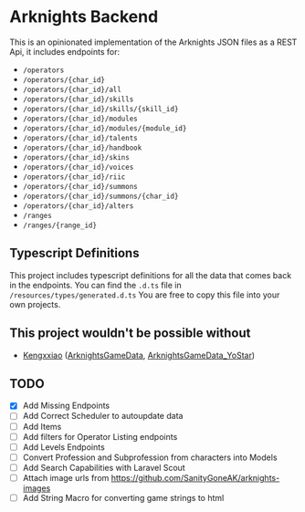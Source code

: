 # Arknights Backend

This is an opinionated implementation of the Arknights JSON files as a REST Api, it includes endpoints for:

- `/operators`
- `/operators/{char_id}`
- `/operators/{char_id}/all` 
- `/operators/{char_id}/skills` 
- `/operators/{char_id}/skills/{skill_id}`
- `/operators/{char_id}/modules`
- `/operators/{char_id}/modules/{module_id}`
- `/operators/{char_id}/talents` 
- `/operators/{char_id}/handbook` 
- `/operators/{char_id}/skins` 
- `/operators/{char_id}/voices` 
- `/operators/{char_id}/riic` 
- `/operators/{char_id}/summons` 
- `/operators/{char_id}/summons/{char_id}` 
- `/operators/{char_id}/alters` 
- `/ranges` 
- `/ranges/{range_id}` 

## Typescript Definitions

This project includes typescript definitions for all the data that comes back in the endpoints. You can find the `.d.ts` file in `/resources/types/generated.d.ts` You are free to copy this file into your own projects.

## This project wouldn't be possible without

- [Kengxxiao](https://github.com/Kengxxiao) ([ArknightsGameData](https://github.com/Kengxxiao/ArknightsGameData), [ArknightsGameData_YoStar](https://github.com/Kengxxiao/ArknightsGameData_YoStar))

## TODO
- [x] Add Missing Endpoints
- [ ] Add Correct Scheduler to autoupdate data
- [ ] Add Items
- [ ] Add filters for Operator Listing endpoints
- [ ] Add Levels Endpoints
- [ ] Convert Profession and Subprofession from characters into Models
- [ ] Add Search Capabilities with Laravel Scout
- [ ] Attach image urls from https://github.com/SanityGoneAK/arknights-images
- [ ] Add String Macro for converting game strings to html
